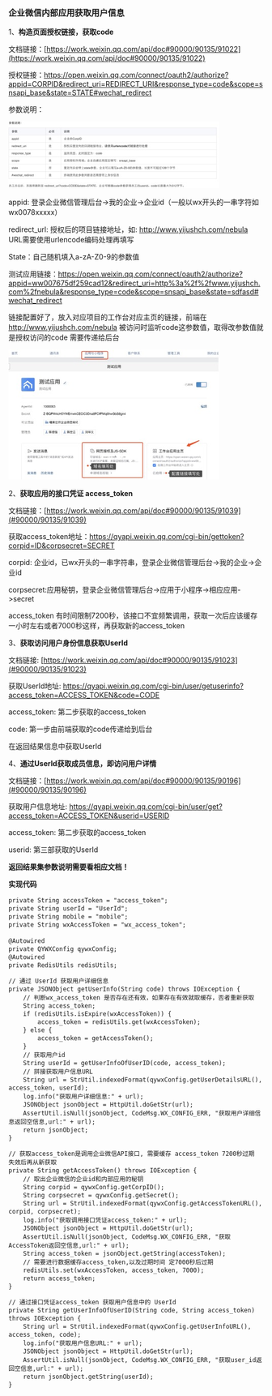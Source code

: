 ### 企业微信内部应用获取用户信息

1、**构造页面授权链接，获取code**

文档链接：[https://work.weixin.qq.com/api/doc#90000/90135/91022](https://work.weixin.qq.com/api/doc#90000/90135/91022)

授权链接：<https://open.weixin.qq.com/connect/oauth2/authorize?appid=CORPID&redirect_uri=REDIRECT_URI&response_type=code&scope=snsapi_base&state=STATE#wechat_redirect>

参数说明：

![1](https://github.com/LHWen/HWDocument/blob/master/qyWeChatImg/1.png)

appid: 登录企业微信管理后台->我的企业->企业id（一般以wx开头的一串字符如wx0078xxxxx）

redirect_url: 授权后的项目链接地址，如: http://www.yijushch.com/nebula URL需要使用urlencode编码处理再填写

State：自己随机填入a-zA-Z0-9的参数值

测试应用链接：<https://open.weixin.qq.com/connect/oauth2/authorize?appid=ww007675df259cad12&redirect_uri=http%3a%2f%2fwww.yijushch.com%2fnebula&response_type=code&scope=snsapi_base&state=sdfasd#wechat_redirect>

链接配置好了，放入对应项目的工作台对应主页的链接，前端在 http://www.yijushch.com/nebula 被访问时监听code这参数值，取得改参数值就是授权访问的code 需要传递给后台

![2](https://github.com/LHWen/HWDocument/blob/master/qyWeChatImg/2.png)

2、**获取应用的接口凭证 access_token**

文档链接：[https://work.weixin.qq.com/api/doc#90000/90135/91039](#90000/90135/91039)

获取access_token地址：<https://qyapi.weixin.qq.com/cgi-bin/gettoken?corpid=ID&corpsecret=SECRET>

corpid: 企业id，已wx开头的一串字符串，登录企业微信管理后台->我的企业->企业id

corpsecret:应用秘钥，登录企业微信管理后台->应用于小程序->相应应用->secret

access_token 有时间限制7200秒，该接口不宜频繁调用，获取一次后应该缓存一小时左右或者7000秒这样，再获取新的access_token

3、**获取访问用户身份信息获取UserId**

文档链接: [https://work.weixin.qq.com/api/doc#90000/90135/91023](#90000/90135/91023)

获取UserId地址: <https://qyapi.weixin.qq.com/cgi-bin/user/getuserinfo?access_token=ACCESS_TOKEN&code=CODE>

access_token: 第二步获取的access_token

code: 第一步由前端获取的code传递给到后台

在返回结果信息中获取UserId

4、**通过UserId获取成员信息，即访问用户详情**

文档链接：[https://work.weixin.qq.com/api/doc#90000/90135/90196](#90000/90135/90196)

获取用户信息地址: <https://qyapi.weixin.qq.com/cgi-bin/user/get?access_token=ACCESS_TOKEN&userid=USERID>

access_token: 第二步获取的access_token

userid: 第三部获取的UserId

**返回结果集参数说明需要看相应文档！**

**实现代码**

```
private String accessToken = "access_token";
private String userId = "UserId";
private String mobile = "mobile";
private String wxAccessToken = "wx_access_token";

@Autowired
private QYWXConfig qywxConfig;
@Autowired
private RedisUtils redisUtils;
```

```
// 通过 UserId 获取用户详细信息
private JSONObject getUserInfo(String code) throws IOException {
    // 判断wx_access_token 是否存在还有效，如果存在有效就取缓存，否者重新获取
    String access_token;
    if (redisUtils.isExpire(wxAccessToken)) {
        access_token = redisUtils.get(wxAccessToken);
    } else {
        access_token = getAccessToken();
    }
    // 获取用户id
    String userId = getUserInfoOfUserID(code, access_token);
    // 拼接获取用户信息URL
    String url = StrUtil.indexedFormat(qywxConfig.getUserDetailsURL(), access_token, userId);
    log.info("获取用户详细信息:" + url);
    JSONObject jsonObject = HttpUtil.doGetStr(url);
    AssertUtil.isNull(jsonObject, CodeMsg.WX_CONFIG_ERR, "获取用户详细信息返回空信息,url:" + url);
    return jsonObject;
}
```



```
// 获取access_token是调用企业微信API接口, 需要缓存 access_token 7200秒过期 失效后再从新获取
private String getAccessToken() throws IOException {
    // 取出企业微信的企业id和内部应用的秘钥
    String corpid = qywxConfig.getCorpID();
    String corpsecret = qywxConfig.getSecret();
    String url = StrUtil.indexedFormat(qywxConfig.getAccessTokenURL(), corpid, corpsecret);
    log.info("获取调用接口凭证access_token:" + url);
    JSONObject jsonObject = HttpUtil.doGetStr(url);
    AssertUtil.isNull(jsonObject, CodeMsg.WX_CONFIG_ERR, "获取AccessToken返回空信息,url:" + url);
    String access_token = jsonObject.getString(accessToken);
    // 需要进行数据缓存access_token,以及过期时间 定7000秒后过期
    redisUtils.set(wxAccessToken, access_token, 7000);
    return access_token;
}
```

```
// 通过接口凭证access_token 获取用户信息中的 UserId
private String getUserInfoOfUserID(String code, String access_token) throws IOException {
    String url = StrUtil.indexedFormat(qywxConfig.getUserInfoURL(), access_token, code);
    log.info("获取用户信息URL:" + url);
    JSONObject jsonObject = HttpUtil.doGetStr(url);
    AssertUtil.isNull(jsonObject, CodeMsg.WX_CONFIG_ERR, "获取user_id返回空信息,url:" + url);
    return jsonObject.getString(userId);
}
```